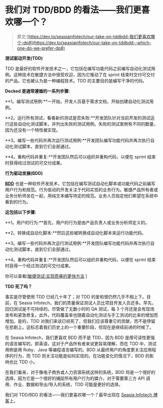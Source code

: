 # 我们对 TDD/BDD 的看法——我们更喜欢哪一个？

> 原文:[https://dev.to/seasiainfotech/our-take-on-tddbdd-我们更喜欢哪个-dp8](https://dev.to/seasiainfotech/our-take-on-tddbdd--which-one-do-we-prefer-dp8)

**测试驱动开发(TDD)**

TDD 是最好的软件开发技术之一，它包括在编写功能代码之前编写自动化测试用例。这种技术在敏捷方法中很受欢迎，因为它推动了在 sprint 结束时交付可交付的产品。它也被认为是一种编程技术。TDD 的主要目的是编写干净的代码。

**Decked 是通常遵循的一系列步骤:**

**1。编写测试用例:**一开始，开发人员基于需求文档，开始创建自动化测试用例。

**2。运行所有测试，看看新的测试是否失败:**开发团队针对当前开发的测试运行这些自动化测试脚本，并列出失败的测试用例。失败的测试案例有不同的数量，因为还没有一个特性被实现。

**3。编写一些代码并再次运行测试用例:**开发团队编写功能代码并再次执行自动化测试脚本，直到它们全部通过。

**4。重构代码并重复:**开发团队然后可以组织并重构代码，以便在 sprint 结束时获得经过测试的可交付成果。

**行为驱动发展(BDD)**

[**BDD**](https://en.wikipedia.org/wiki/Behavior-driven_development) 也是一种软件开发技术，它包括在编写测试自动化脚本或功能代码之前编写用户行为和规范。行为驱动的开发关注于代码实现的业务行为。敏捷产品所有者或业务分析师坐在一起，用纯文本编写待定的规范。业务人员指定他们希望在系统中看到的行为。

**这包括以下步骤:**

**1。用户的行为:**首先，用户的行为是由产品负责人或业务分析师定义的。

**2。转换成自动化脚本:**然后这些被转换成自动化脚本来运行功能代码。

**3。编写一些代码并再次运行测试用例:**开发团队编写功能代码并再次执行自动化测试脚本，直到它们全部通过。

**4。重构代码并重复:**开发团队然后可以组织并重构代码，以便在 sprint 结束时获得一个经过测试的可交付成果。

你可以查看[[敏捷测试:实现质量的更快方法](https://dev.to/seasiainfotech/agile-testing-a-faster-approach-to-achieve-quality-a3n-temp-slug-2524503) ]

**TDD 死了吗？**

事实是尽管使用 TDD 已经几十年了；对 TDD 的爱和恨仍然几乎不相上下。目前，在 Seasia Infotech，我们的质量保证测试人员比项目开发人员还多。早先，回归测试是不可持续的。尽管做了无数小时的 QA 测试，每 3 个月还是会有现场发布和紧急修复。此外，代码覆盖率也随着自动化测试与手工测试的比率的增加而增加。是的，TDD 对我们来说已经死了，但我们应该尊重它的贡献，而不是停留在悲剧上。这标志着我们历史上的一个重要阶段，但现在是继续前进的时候了。

在 Seasia Infotech，我们更喜欢 BDD 而不是 TDD，因为 BDD 是用可读性更强的语言编写的，即英语，这对于产品所有者来说更容易理解，而在 TDD 中，测试用例是用 Ruby、Java 等编程语言编写的。BDD 从最终用户的角度更关注应用程序的行为，而 TDD 则关注功能是如何实现的。在功能变化的情况下，BDD 的影响也比 TDD 小。

在我们看来，对于像电子商务或人力资源系统这样的系统，BDD 将是一个很好的选择，因为它是一个很好的捕捉所有用户行为的媒介。对于需要第三方 API 调用、作业、数据和导出/导入的系统，TDD 可能是更好的选择。

我们对 TDD/BDD 的看法——我们更喜欢哪一个？最早出现在 [Seasia Infotech 博客](http://www.seasiainfotech.com/blog)上。